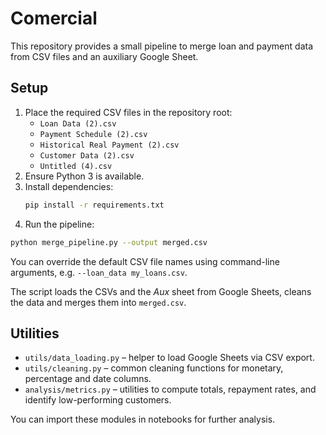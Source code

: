 # Comercial

This repository provides a small pipeline to merge loan and payment data from CSV files and an auxiliary Google Sheet.

## Setup

1. Place the required CSV files in the repository root:
   - `Loan Data (2).csv`
   - `Payment Schedule (2).csv`
   - `Historical Real Payment (2).csv`
   - `Customer Data (2).csv`
   - `Untitled (4).csv`
2. Ensure Python 3 is available.
3. Install dependencies:
   ```bash
   pip install -r requirements.txt
   ```
4. Run the pipeline:

```bash
python merge_pipeline.py --output merged.csv
```

You can override the default CSV file names using command-line arguments, e.g. `--loan_data my_loans.csv`.

The script loads the CSVs and the *Aux* sheet from Google Sheets, cleans the data and merges them into `merged.csv`.

## Utilities

- `utils/data_loading.py` – helper to load Google Sheets via CSV export.
- `utils/cleaning.py` – common cleaning functions for monetary, percentage and date columns.
- `analysis/metrics.py` – utilities to compute totals, repayment rates, and identify low-performing customers.

You can import these modules in notebooks for further analysis.

